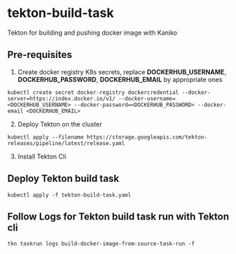 # tekton-build-task
Tekton for building and pushing docker image with Kaniko

## Pre-requisites
1. Create docker registry K8s secrets, replace **DOCKERHUB_USERNAME**, **DOCKERHUB_PASSWORD**, **DOCKERHUB_EMAIL** by appropriate ones
```console
kubectl create secret docker-registry dockercredential --docker-server=https://index.docker.io/v1/ --docker-username=<DOCKERHUB_USERNAME> --docker-password=<DOCKERHUB_PASSWORD> --docker-email <DOCKERHUB_EMAIL>
```
2. Deploy Tekton on the cluster
```console
kubectl apply --filename https://storage.googleapis.com/tekton-releases/pipeline/latest/release.yaml
```
3. Install Tekton Cli

## Deploy Tekton build task
```console
kubectl apply -f tekton-build-task.yaml
```
## Follow Logs for Tekton build task run with Tekton cli
```console
tkn taskrun logs build-docker-image-from-source-task-run -f
```
